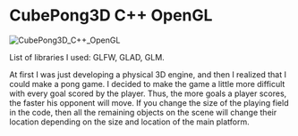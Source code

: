 # CubePong3D C++ OpenGL

![CubePong3D_C++_OpenGL](https://github.com/Arthur-156/CubePong3D_OpenGL/assets/86320633/f0a84cae-a7e3-4faf-ae3b-eafb698c23ad)

List of libraries I used:
GLFW, 
GLAD, 
GLM.

At first I was just developing a physical 3D engine, and then I realized that I could make a pong game. I decided to make the game a little more difficult with every goal scored by the player. Thus, the more goals a player scores, the faster his opponent will move. If you change the size of the playing field in the code, then all the remaining objects on the scene will change their location depending on the size and location of the main platform.
